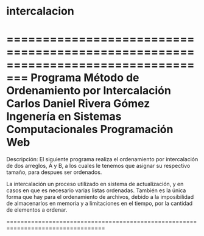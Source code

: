 # intercalacion
=================================================================================
Programa Método de Ordenamiento por Intercalación  
Carlos Daniel Rivera Gómez 
Ingenería en Sistemas Computacionales
Programación Web
=================================================================================

Descripción:
El siguiente programa realiza el ordenamiento por intercalación de dos arreglos, A y
B, a los cuales le tenemos que asignar su respectivo tamaño, para despues ser ordenados.

La intercalación un proceso utilizado en sistema de actualización, y en casos en que es
necesario varias listas ordenadas. También es la única forma que hay para el 
ordenamiento de archivos, debido a la imposibilidad de almacenarlos en memoria y a 
limitaciones en el tiempo, por la cantidad de elementos a ordenar.
 
==================================================================================
